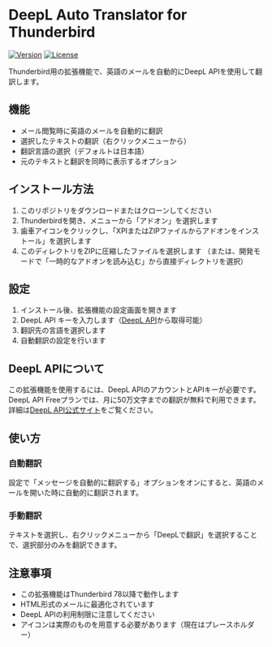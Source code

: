 # DeepL Auto Translator for Thunderbird

[![Version](https://img.shields.io/badge/version-0.9.3-blue.svg)](https://github.com/rinmon/DeepL-Auto-Translator-for-Thunderbird) [![License](https://img.shields.io/badge/license-MIT-green.svg)](https://github.com/rinmon/DeepL-Auto-Translator-for-Thunderbird/blob/main/LICENSE)

Thunderbird用の拡張機能で、英語のメールを自動的にDeepL APIを使用して翻訳します。

## 機能

- メール閲覧時に英語のメールを自動的に翻訳
- 選択したテキストの翻訳（右クリックメニューから）
- 翻訳言語の選択（デフォルトは日本語）
- 元のテキストと翻訳を同時に表示するオプション

## インストール方法

1. このリポジトリをダウンロードまたはクローンしてください
2. Thunderbirdを開き、メニューから「アドオン」を選択します
3. 歯車アイコンをクリックし、「XPIまたはZIPファイルからアドオンをインストール」を選択します
4. このディレクトリをZIPに圧縮したファイルを選択します
   （または、開発モードで「一時的なアドオンを読み込む」から直接ディレクトリを選択）

## 設定

1. インストール後、拡張機能の設定画面を開きます
2. DeepL API キーを入力します（[DeepL API](https://www.deepl.com/pro#developer)から取得可能）
3. 翻訳先の言語を選択します
4. 自動翻訳の設定を行います

## DeepL APIについて

この拡張機能を使用するには、DeepL APIのアカウントとAPIキーが必要です。
DeepL API Freeプランでは、月に50万文字までの翻訳が無料で利用できます。
詳細は[DeepL API公式サイト](https://www.deepl.com/pro#developer)をご覧ください。

## 使い方

### 自動翻訳

設定で「メッセージを自動的に翻訳する」オプションをオンにすると、英語のメールを開いた時に自動的に翻訳されます。

### 手動翻訳

テキストを選択し、右クリックメニューから「DeepLで翻訳」を選択することで、選択部分のみを翻訳できます。

## 注意事項

- この拡張機能はThunderbird 78以降で動作します
- HTML形式のメールに最適化されています
- DeepL APIの利用制限に注意してください
- アイコンは実際のものを用意する必要があります（現在はプレースホルダー）
